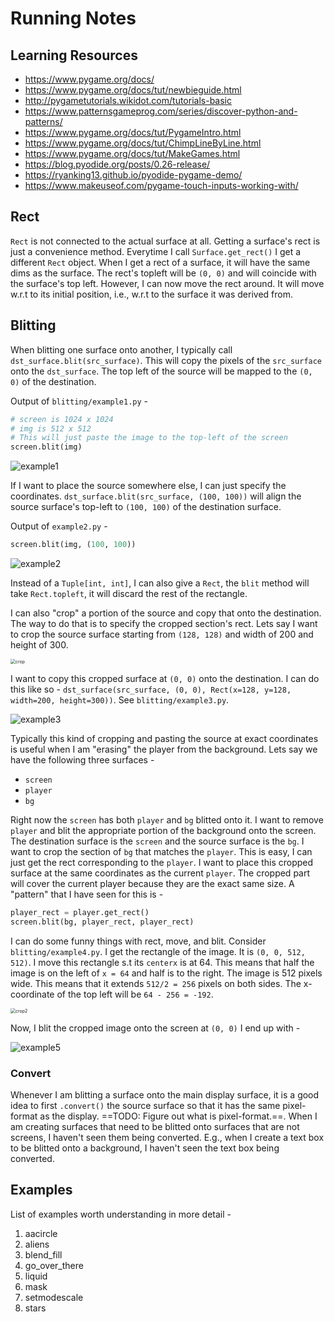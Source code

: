 # Running Notes

## Learning Resources

* https://www.pygame.org/docs/
* https://www.pygame.org/docs/tut/newbieguide.html
* http://pygametutorials.wikidot.com/tutorials-basic
* https://www.patternsgameprog.com/series/discover-python-and-patterns/
* https://www.pygame.org/docs/tut/PygameIntro.html
* https://www.pygame.org/docs/tut/ChimpLineByLine.html
* https://www.pygame.org/docs/tut/MakeGames.html
* https://blog.pyodide.org/posts/0.26-release/
* https://ryanking13.github.io/pyodide-pygame-demo/
* https://www.makeuseof.com/pygame-touch-inputs-working-with/

## Rect

`Rect` is not connected to the actual surface at all. Getting a surface's rect is just a convenience method. Everytime I call `Surface.get_rect()` I get a different `Rect` object. When I get a rect of a surface, it will have the same dims as the surface. The rect's topleft will be `(0, 0)` and will coincide with the surface's top left. However, I can now move the rect around. It will move w.r.t to its initial position, i.e., w.r.t to the surface it was derived from.

## Blitting

When blitting one surface onto another, I typically call `dst_surface.blit(src_surface)`. This will copy the pixels of the `src_surface` onto the `dst_surface`. The top left of the source will be mapped to the `(0, 0)` of the destination. 

Output of `blitting/example1.py` -

```python
# screen is 1024 x 1024
# img is 512 x 512
# This will just paste the image to the top-left of the screen
screen.blit(img)
```



![example1](./example1.png)

If I want to place the source somewhere else, I can just specify the coordinates. `dst_surface.blit(src_surface, (100, 100))` will align the source surface's top-left to `(100, 100)` of the destination surface. 

Output of `example2.py` -

```python
screen.blit(img, (100, 100))
```



![example2](./example2.png)

Instead of a `Tuple[int, int]`, I can also give a `Rect`, the `blit` method will take `Rect.topleft`, it will discard the rest of the rectangle. 

I can also "crop" a portion of the source and copy that onto the destination. The way to do that is to specify the cropped section's rect. Lets say I want to crop the source surface starting from `(128, 128)` and width of 200 and height of 300. 

<img src="./crop.png" alt="crop" style="zoom:50%;" />

I want to copy this cropped surface at `(0, 0)` onto the destination. I can do this like so - `dst_surface(src_surface, (0, 0), Rect(x=128, y=128, width=200, height=300))`. See `blitting/example3.py`. 

![example3](./example3.png)

Typically this kind of cropping and pasting the source at exact coordinates is useful when I am "erasing" the player from the background. Lets say we have the following three surfaces -

* `screen`
* `player`
* `bg`

Right now the `screen` has both `player` and `bg` blitted onto it. I want to remove `player` and blit the appropriate portion of the background onto the screen. The destination surface is the `screen` and the source surface is the `bg`. I want to crop the section of `bg` that matches the `player`. This is easy, I can just get the rect corresponding to the `player`. I want to place this cropped surface at the same coordinates as the current `player`. The cropped part will cover the current player because they are the exact same size. A "pattern" that I have seen for this is -

```python
player_rect = player.get_rect()
screen.blit(bg, player_rect, player_rect)
```



I can do some funny things with rect, move, and blit. Consider `blitting/example4.py`. I get the rectangle of the image. It is `(0, 0, 512, 512)`. I move this rectangle s.t its `centerx` is at 64. This means that half the image is on the left of `x = 64` and half is to the right. The image is 512 pixels wide. This means that it extends `512/2 = 256` pixels on both sides. The x-coordinate of the top left will be `64 - 256 = -192`.

<img src="./crop2.png" alt="crop2" style="zoom:50%;" />

Now, I blit the cropped image onto the screen at `(0, 0)` I end up with -

![example5](./example4.png)

### Convert

Whenever I am blitting a surface onto the main display surface, it is a good idea to first `.convert()` the source surface so that it has the same pixel-format as the display. ==TODO: Figure out what is pixel-format.==. When I am creating surfaces that need to be blitted onto surfaces that are not screens, I haven't seen them being converted. E.g., when I create a text box to be blitted onto a background, I haven't seen the text box being converted.

## Examples

List of examples worth understanding in more detail -

1. aacircle
2. aliens
3. blend_fill
4. go_over_there
5. liquid
6. mask
7. setmodescale
8. stars


